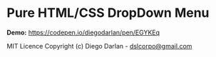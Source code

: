 # Pure HTML/CSS DropDown Menu

<b>Demo:</b> https://codepen.io/diegodarlan/pen/EGYKEq

MIT Licence
Copyright (c) Diego Darlan - dslcorpo@gmail.com
